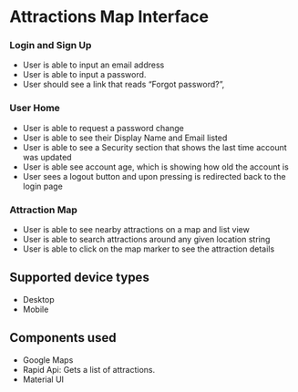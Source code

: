# Attractions Map Interface


### Login and Sign Up
- User is able to input an email address
- User is able to input a password.
- User should see a link that reads “Forgot password?”,

### User Home
- User is able to request a password change
- User is able to see their Display Name and Email listed
- User is able to see a Security section that shows the last time account was updated
- User is able see account age, which is showing how old the account is
- User sees a logout button and upon pressing is redirected back to the login page

### Attraction Map
- User is able to see nearby attractions on a map and list view
- User is able to search attractions around any given location string
- User is able to click on the map marker to see the attraction details

## Supported device types
- Desktop
- Mobile

## Components used
- Google Maps
- Rapid Api: Gets a list of attractions.
- Material UI
